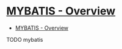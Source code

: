 # [MYBATIS - Overview](https://www.tutorialspoint.com/mybatis/mybatis_overview.htm)

- [MYBATIS - Overview](#mybatis---overview)












TODO mybatis
